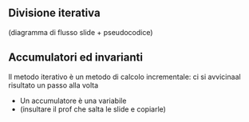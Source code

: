 ## Divisione iterativa
(diagramma di flusso slide + pseudocodice)


## Accumulatori ed invarianti
Il metodo iterativo è un metodo di calcolo incrementale: ci si avvicinaal risultato un passo alla volta
- Un accumulatore è una variabile
- (insultare il prof che salta le slide e copiarle)


